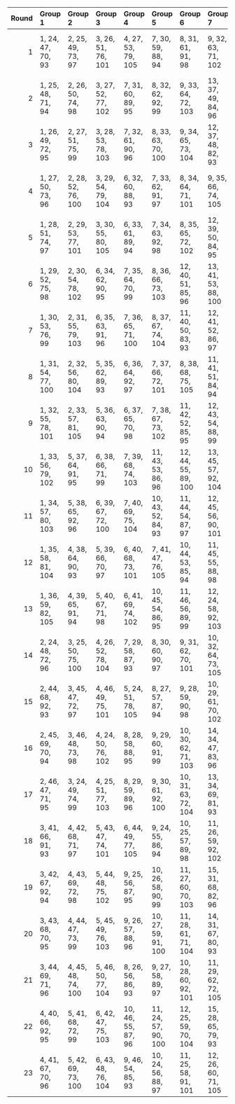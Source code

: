 |   Round | Group 1            | Group 2            | Group 3            | Group 4            | Group 5             | Group 6             | Group 7             | Group 8             | Group 9             | Group 10            | Group 11            | Group 12            | Group 13            | Group 14      | Group 15      | Group 16       | Group 17       | Group 18       | Group 19       | Group 20       | Group 21       | Group 22       | Group 23       |
|--------:|:-------------------|:-------------------|:-------------------|:-------------------|:--------------------|:--------------------|:--------------------|:--------------------|:--------------------|:--------------------|:--------------------|:--------------------|:--------------------|:--------------|:--------------|:---------------|:---------------|:---------------|:---------------|:---------------|:---------------|:---------------|:---------------|
|       1 | 1, 24, 47, 70, 93  | 2, 25, 49, 73, 97  | 3, 26, 51, 76, 101 | 4, 27, 53, 79, 105 | 7, 30, 59, 88, 94   | 8, 31, 61, 91, 98   | 9, 32, 63, 71, 102  | 13, 36, 48, 83, 95  | 14, 37, 50, 86, 99  | 15, 38, 52, 89, 103 | 19, 42, 60, 78, 96  | 20, 43, 62, 81, 100 | 21, 44, 64, 84, 104 | 5, 28, 55, 82 | 6, 29, 57, 85 | 10, 33, 65, 74 | 11, 34, 67, 77 | 12, 35, 69, 80 | 16, 39, 54, 92 | 17, 40, 56, 72 | 18, 41, 58, 75 | 22, 45, 66, 87 | 23, 46, 68, 90 |
|       2 | 1, 25, 48, 71, 94  | 2, 26, 50, 74, 98  | 3, 27, 52, 77, 102 | 7, 31, 60, 89, 95  | 8, 32, 62, 92, 99   | 9, 33, 64, 72, 103  | 13, 37, 49, 84, 96  | 14, 38, 51, 87, 100 | 15, 39, 53, 90, 104 | 18, 42, 59, 76, 93  | 19, 43, 61, 79, 97  | 20, 44, 63, 82, 101 | 21, 45, 65, 85, 105 | 4, 28, 54, 80 | 5, 29, 56, 83 | 6, 30, 58, 86  | 10, 34, 66, 75 | 11, 35, 68, 78 | 12, 36, 47, 81 | 16, 40, 55, 70 | 17, 41, 57, 73 | 22, 46, 67, 88 | 23, 24, 69, 91 |
|       3 | 1, 26, 49, 72, 95  | 2, 27, 51, 75, 99  | 3, 28, 53, 78, 103 | 7, 32, 61, 90, 96  | 8, 33, 63, 70, 100  | 9, 34, 65, 73, 104  | 12, 37, 48, 82, 93  | 13, 38, 50, 85, 97  | 14, 39, 52, 88, 101 | 15, 40, 54, 91, 105 | 18, 43, 60, 77, 94  | 19, 44, 62, 80, 98  | 20, 45, 64, 83, 102 | 4, 29, 55, 81 | 5, 30, 57, 84 | 6, 31, 59, 87  | 10, 35, 67, 76 | 11, 36, 69, 79 | 16, 41, 56, 71 | 17, 42, 58, 74 | 21, 46, 66, 86 | 22, 24, 68, 89 | 23, 25, 47, 92 |
|       4 | 1, 27, 50, 73, 96  | 2, 28, 52, 76, 100 | 3, 29, 54, 79, 104 | 6, 32, 60, 88, 93  | 7, 33, 62, 91, 97   | 8, 34, 64, 71, 101  | 9, 35, 66, 74, 105  | 12, 38, 49, 83, 94  | 13, 39, 51, 86, 98  | 14, 40, 53, 89, 102 | 18, 44, 61, 78, 95  | 19, 45, 63, 81, 99  | 20, 46, 65, 84, 103 | 4, 30, 56, 82 | 5, 31, 58, 85 | 10, 36, 68, 77 | 11, 37, 47, 80 | 15, 41, 55, 92 | 16, 42, 57, 72 | 17, 43, 59, 75 | 21, 24, 67, 87 | 22, 25, 69, 90 | 23, 26, 48, 70 |
|       5 | 1, 28, 51, 74, 97  | 2, 29, 53, 77, 101 | 3, 30, 55, 80, 105 | 6, 33, 61, 89, 94  | 7, 34, 63, 92, 98   | 8, 35, 65, 72, 102  | 12, 39, 50, 84, 95  | 13, 40, 52, 87, 99  | 14, 41, 54, 90, 103 | 18, 45, 62, 79, 96  | 19, 46, 64, 82, 100 | 20, 24, 66, 85, 104 | 23, 27, 49, 71, 93  | 4, 31, 57, 83 | 5, 32, 59, 86 | 9, 36, 67, 75  | 10, 37, 69, 78 | 11, 38, 48, 81 | 15, 42, 56, 70 | 16, 43, 58, 73 | 17, 44, 60, 76 | 21, 25, 68, 88 | 22, 26, 47, 91 |
|       6 | 1, 29, 52, 75, 98  | 2, 30, 54, 78, 102 | 6, 34, 62, 90, 95  | 7, 35, 64, 70, 99  | 8, 36, 66, 73, 103  | 12, 40, 51, 85, 96  | 13, 41, 53, 88, 100 | 14, 42, 55, 91, 104 | 17, 45, 61, 77, 93  | 18, 46, 63, 80, 97  | 19, 24, 65, 83, 101 | 20, 25, 67, 86, 105 | 23, 28, 50, 72, 94  | 3, 31, 56, 81 | 4, 32, 58, 84 | 5, 33, 60, 87  | 9, 37, 68, 76  | 10, 38, 47, 79 | 11, 39, 49, 82 | 15, 43, 57, 71 | 16, 44, 59, 74 | 21, 26, 69, 89 | 22, 27, 48, 92 |
|       7 | 1, 30, 53, 76, 99  | 2, 31, 55, 79, 103 | 6, 35, 63, 91, 96  | 7, 36, 65, 71, 100 | 8, 37, 67, 74, 104  | 11, 40, 50, 83, 93  | 12, 41, 52, 86, 97  | 13, 42, 54, 89, 101 | 14, 43, 56, 92, 105 | 17, 46, 62, 78, 94  | 18, 24, 64, 81, 98  | 19, 25, 66, 84, 102 | 23, 29, 51, 73, 95  | 3, 32, 57, 82 | 4, 33, 59, 85 | 5, 34, 61, 88  | 9, 38, 69, 77  | 10, 39, 48, 80 | 15, 44, 58, 72 | 16, 45, 60, 75 | 20, 26, 68, 87 | 21, 27, 47, 90 | 22, 28, 49, 70 |
|       8 | 1, 31, 54, 77, 100 | 2, 32, 56, 80, 104 | 5, 35, 62, 89, 93  | 6, 36, 64, 92, 97  | 7, 37, 66, 72, 101  | 8, 38, 68, 75, 105  | 11, 41, 51, 84, 94  | 12, 42, 53, 87, 98  | 13, 43, 55, 90, 102 | 17, 24, 63, 79, 95  | 18, 25, 65, 82, 99  | 19, 26, 67, 85, 103 | 23, 30, 52, 74, 96  | 3, 33, 58, 83 | 4, 34, 60, 86 | 9, 39, 47, 78  | 10, 40, 49, 81 | 14, 44, 57, 70 | 15, 45, 59, 73 | 16, 46, 61, 76 | 20, 27, 69, 88 | 21, 28, 48, 91 | 22, 29, 50, 71 |
|       9 | 1, 32, 55, 78, 101 | 2, 33, 57, 81, 105 | 5, 36, 63, 90, 94  | 6, 37, 65, 70, 98  | 7, 38, 67, 73, 102  | 11, 42, 52, 85, 95  | 12, 43, 54, 88, 99  | 13, 44, 56, 91, 103 | 17, 25, 64, 80, 96  | 18, 26, 66, 83, 100 | 19, 27, 68, 86, 104 | 22, 30, 51, 72, 93  | 23, 31, 53, 75, 97  | 3, 34, 59, 84 | 4, 35, 61, 87 | 8, 39, 69, 76  | 9, 40, 48, 79  | 10, 41, 50, 82 | 14, 45, 58, 71 | 15, 46, 60, 74 | 16, 24, 62, 77 | 20, 28, 47, 89 | 21, 29, 49, 92 |
|      10 | 1, 33, 56, 79, 102 | 5, 37, 64, 91, 95  | 6, 38, 66, 71, 99  | 7, 39, 68, 74, 103 | 11, 43, 53, 86, 96  | 12, 44, 55, 89, 100 | 13, 45, 57, 92, 104 | 16, 25, 63, 78, 93  | 17, 26, 65, 81, 97  | 18, 27, 67, 84, 101 | 19, 28, 69, 87, 105 | 22, 31, 52, 73, 94  | 23, 32, 54, 76, 98  | 2, 34, 58, 82 | 3, 35, 60, 85 | 4, 36, 62, 88  | 8, 40, 47, 77  | 9, 41, 49, 80  | 10, 42, 51, 83 | 14, 46, 59, 72 | 15, 24, 61, 75 | 20, 29, 48, 90 | 21, 30, 50, 70 |
|      11 | 1, 34, 57, 80, 103 | 5, 38, 65, 92, 96  | 6, 39, 67, 72, 100 | 7, 40, 69, 75, 104 | 10, 43, 52, 84, 93  | 11, 44, 54, 87, 97  | 12, 45, 56, 90, 101 | 13, 46, 58, 70, 105 | 16, 26, 64, 79, 94  | 17, 27, 66, 82, 98  | 18, 28, 68, 85, 102 | 22, 32, 53, 74, 95  | 23, 33, 55, 77, 99  | 2, 35, 59, 83 | 3, 36, 61, 86 | 4, 37, 63, 89  | 8, 41, 48, 78  | 9, 42, 50, 81  | 14, 24, 60, 73 | 15, 25, 62, 76 | 19, 29, 47, 88 | 20, 30, 49, 91 | 21, 31, 51, 71 |
|      12 | 1, 35, 58, 81, 104 | 4, 38, 64, 90, 93  | 5, 39, 66, 70, 97  | 6, 40, 68, 73, 101 | 7, 41, 47, 76, 105  | 10, 44, 53, 85, 94  | 11, 45, 55, 88, 98  | 12, 46, 57, 91, 102 | 16, 27, 65, 80, 95  | 17, 28, 67, 83, 99  | 18, 29, 69, 86, 103 | 22, 33, 54, 75, 96  | 23, 34, 56, 78, 100 | 2, 36, 60, 84 | 3, 37, 62, 87 | 8, 42, 49, 79  | 9, 43, 51, 82  | 13, 24, 59, 71 | 14, 25, 61, 74 | 15, 26, 63, 77 | 19, 30, 48, 89 | 20, 31, 50, 92 | 21, 32, 52, 72 |
|      13 | 1, 36, 59, 82, 105 | 4, 39, 65, 91, 94  | 5, 40, 67, 71, 98  | 6, 41, 69, 74, 102 | 10, 45, 54, 86, 95  | 11, 46, 56, 89, 99  | 12, 24, 58, 92, 103 | 16, 28, 66, 81, 96  | 17, 29, 68, 84, 100 | 18, 30, 47, 87, 104 | 21, 33, 53, 73, 93  | 22, 34, 55, 76, 97  | 23, 35, 57, 79, 101 | 2, 37, 61, 85 | 3, 38, 63, 88 | 7, 42, 48, 77  | 8, 43, 50, 80  | 9, 44, 52, 83  | 13, 25, 60, 72 | 14, 26, 62, 75 | 15, 27, 64, 78 | 19, 31, 49, 90 | 20, 32, 51, 70 |
|      14 | 2, 24, 48, 72, 96  | 3, 25, 50, 75, 100 | 4, 26, 52, 78, 104 | 7, 29, 58, 87, 93  | 8, 30, 60, 90, 97   | 9, 31, 62, 70, 101  | 10, 32, 64, 73, 105 | 13, 35, 47, 82, 94  | 14, 36, 49, 85, 98  | 15, 37, 51, 88, 102 | 19, 41, 59, 77, 95  | 20, 42, 61, 80, 99  | 21, 43, 63, 83, 103 | 1, 46, 69, 92 | 5, 27, 54, 81 | 6, 28, 56, 84  | 11, 33, 66, 76 | 12, 34, 68, 79 | 16, 38, 53, 91 | 17, 39, 55, 71 | 18, 40, 57, 74 | 22, 44, 65, 86 | 23, 45, 67, 89 |
|      15 | 2, 44, 68, 92, 93  | 3, 45, 47, 72, 97  | 4, 46, 49, 75, 101 | 5, 24, 51, 78, 105 | 8, 27, 57, 87, 94   | 9, 28, 59, 90, 98   | 10, 29, 61, 70, 102 | 14, 33, 69, 82, 95  | 15, 34, 48, 85, 99  | 16, 35, 50, 88, 103 | 20, 39, 58, 77, 96  | 21, 40, 60, 80, 100 | 22, 41, 62, 83, 104 | 1, 43, 66, 89 | 6, 25, 53, 81 | 7, 26, 55, 84  | 11, 30, 63, 73 | 12, 31, 65, 76 | 13, 32, 67, 79 | 17, 36, 52, 91 | 18, 37, 54, 71 | 19, 38, 56, 74 | 23, 42, 64, 86 |
|      16 | 2, 45, 69, 70, 94  | 3, 46, 48, 73, 98  | 4, 24, 50, 76, 102 | 8, 28, 58, 88, 95  | 9, 29, 60, 91, 99   | 10, 30, 62, 71, 103 | 14, 34, 47, 83, 96  | 15, 35, 49, 86, 100 | 16, 36, 51, 89, 104 | 19, 39, 57, 75, 93  | 20, 40, 59, 78, 97  | 21, 41, 61, 81, 101 | 22, 42, 63, 84, 105 | 1, 44, 67, 90 | 5, 25, 52, 79 | 6, 26, 54, 82  | 7, 27, 56, 85  | 11, 31, 64, 74 | 12, 32, 66, 77 | 13, 33, 68, 80 | 17, 37, 53, 92 | 18, 38, 55, 72 | 23, 43, 65, 87 |
|      17 | 2, 46, 47, 71, 95  | 3, 24, 49, 74, 99  | 4, 25, 51, 77, 103 | 8, 29, 59, 89, 96  | 9, 30, 61, 92, 100  | 10, 31, 63, 72, 104 | 13, 34, 69, 81, 93  | 14, 35, 48, 84, 97  | 15, 36, 50, 87, 101 | 16, 37, 52, 90, 105 | 19, 40, 58, 76, 94  | 20, 41, 60, 79, 98  | 21, 42, 62, 82, 102 | 1, 45, 68, 91 | 5, 26, 53, 80 | 6, 27, 55, 83  | 7, 28, 57, 86  | 11, 32, 65, 75 | 12, 33, 67, 78 | 17, 38, 54, 70 | 18, 39, 56, 73 | 22, 43, 64, 85 | 23, 44, 66, 88 |
|      18 | 3, 41, 66, 91, 93  | 4, 42, 68, 71, 97  | 5, 43, 47, 74, 101 | 6, 44, 49, 77, 105 | 9, 24, 55, 86, 94   | 10, 25, 57, 89, 98  | 11, 26, 59, 92, 102 | 15, 30, 67, 81, 95  | 16, 31, 69, 84, 99  | 17, 32, 48, 87, 103 | 21, 36, 56, 76, 96  | 22, 37, 58, 79, 100 | 23, 38, 60, 82, 104 | 1, 39, 62, 85 | 2, 40, 64, 88 | 7, 45, 51, 80  | 8, 46, 53, 83  | 12, 27, 61, 72 | 13, 28, 63, 75 | 14, 29, 65, 78 | 18, 33, 50, 90 | 19, 34, 52, 70 | 20, 35, 54, 73 |
|      19 | 3, 42, 67, 92, 94  | 4, 43, 69, 72, 98  | 5, 44, 48, 75, 102 | 9, 25, 56, 87, 95  | 10, 26, 58, 90, 99  | 11, 27, 60, 70, 103 | 15, 31, 68, 82, 96  | 16, 32, 47, 85, 100 | 17, 33, 49, 88, 104 | 20, 36, 55, 74, 93  | 21, 37, 57, 77, 97  | 22, 38, 59, 80, 101 | 23, 39, 61, 83, 105 | 1, 40, 63, 86 | 2, 41, 65, 89 | 6, 45, 50, 78  | 7, 46, 52, 81  | 8, 24, 54, 84  | 12, 28, 62, 73 | 13, 29, 64, 76 | 14, 30, 66, 79 | 18, 34, 51, 91 | 19, 35, 53, 71 |
|      20 | 3, 43, 68, 70, 95  | 4, 44, 47, 73, 99  | 5, 45, 49, 76, 103 | 9, 26, 57, 88, 96  | 10, 27, 59, 91, 100 | 11, 28, 61, 71, 104 | 14, 31, 67, 80, 93  | 15, 32, 69, 83, 97  | 16, 33, 48, 86, 101 | 17, 34, 50, 89, 105 | 20, 37, 56, 75, 94  | 21, 38, 58, 78, 98  | 22, 39, 60, 81, 102 | 1, 41, 64, 87 | 2, 42, 66, 90 | 6, 46, 51, 79  | 7, 24, 53, 82  | 8, 25, 55, 85  | 12, 29, 63, 74 | 13, 30, 65, 77 | 18, 35, 52, 92 | 19, 36, 54, 72 | 23, 40, 62, 84 |
|      21 | 3, 44, 69, 71, 96  | 4, 45, 48, 74, 100 | 5, 46, 50, 77, 104 | 8, 26, 56, 86, 93  | 9, 27, 58, 89, 97   | 10, 28, 60, 92, 101 | 11, 29, 62, 72, 105 | 14, 32, 68, 81, 94  | 15, 33, 47, 84, 98  | 16, 34, 49, 87, 102 | 20, 38, 57, 76, 95  | 21, 39, 59, 79, 99  | 22, 40, 61, 82, 103 | 1, 42, 65, 88 | 2, 43, 67, 91 | 6, 24, 52, 80  | 7, 25, 54, 83  | 12, 30, 64, 75 | 13, 31, 66, 78 | 17, 35, 51, 90 | 18, 36, 53, 70 | 19, 37, 55, 73 | 23, 41, 63, 85 |
|      22 | 4, 40, 66, 92, 95  | 5, 41, 68, 72, 99  | 6, 42, 47, 75, 103 | 10, 46, 55, 87, 96 | 11, 24, 57, 90, 100 | 12, 25, 59, 70, 104 | 15, 28, 65, 79, 93  | 16, 29, 67, 82, 97  | 17, 30, 69, 85, 101 | 18, 31, 48, 88, 105 | 21, 34, 54, 74, 94  | 22, 35, 56, 77, 98  | 23, 36, 58, 80, 102 | 1, 37, 60, 83 | 2, 38, 62, 86 | 3, 39, 64, 89  | 7, 43, 49, 78  | 8, 44, 51, 81  | 9, 45, 53, 84  | 13, 26, 61, 73 | 14, 27, 63, 76 | 19, 32, 50, 91 | 20, 33, 52, 71 |
|      23 | 4, 41, 67, 70, 96  | 5, 42, 69, 73, 100 | 6, 43, 48, 76, 104 | 9, 46, 54, 85, 93  | 10, 24, 56, 88, 97  | 11, 25, 58, 91, 101 | 12, 26, 60, 71, 105 | 15, 29, 66, 80, 94  | 16, 30, 68, 83, 98  | 17, 31, 47, 86, 102 | 21, 35, 55, 75, 95  | 22, 36, 57, 78, 99  | 23, 37, 59, 81, 103 | 1, 38, 61, 84 | 2, 39, 63, 87 | 3, 40, 65, 90  | 7, 44, 50, 79  | 8, 45, 52, 82  | 13, 27, 62, 74 | 14, 28, 64, 77 | 18, 32, 49, 89 | 19, 33, 51, 92 | 20, 34, 53, 72 |